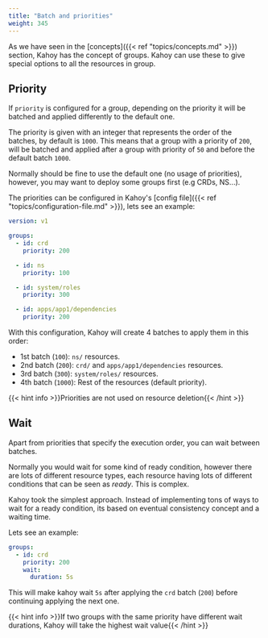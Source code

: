 ```yaml
---
title: "Batch and priorities"
weight: 345
---
```


As we have seen in the [concepts]({{< ref "topics/concepts.md" >}}) section, Kahoy has the concept of groups. Kahoy can use these to give special options to all the resources in group.

## Priority

If `priority` is configured for a group, depending on the priority it will be batched and applied differently to the default one.

The priority is given with an integer that represents the order of the batches, by default is `1000`. This means that a group with a priority of `200`, will be batched and applied after a group with priority of `50` and before the default batch `1000`.

Normally should be fine to use the default one (no usage of priorities), however, you may want to deploy some groups first (e.g CRDs, NS...).

The priorities can be configured in Kahoy's [config file]({{< ref "topics/configuration-file.md" >}}), lets see an example:

```yaml
version: v1

groups:
  - id: crd
    priority: 200

  - id: ns
    priority: 100

  - id: system/roles
    priority: 300

  - id: apps/app1/dependencies
    priority: 200
```

With this configuration, Kahoy will create 4 batches to apply them in this order:

- 1st batch (`100`): `ns/` resources.
- 2nd batch (`200`): `crd/` and `apps/app1/dependencies` resources.
- 3rd batch (`300`): `system/roles/` resources.
- 4th batch (`1000`): Rest of the resources (default priority).

{{< hint info >}}Priorities are not used on resource deletion{{< /hint >}}

## Wait

Apart from priorities that specify the execution order, you can wait between batches.

Normally you would wait for some kind of ready condition, however there are lots of different resource types, each resource having lots of different conditions that can be seen as _ready_. This is complex.

Kahoy took the simplest approach. Instead of implementing tons of ways to wait for a ready condition, its based on eventual consistency concept and a waiting time.

Lets see an example:

```yaml
groups:
  - id: crd
    priority: 200
    wait:
      duration: 5s
```

This will make kahoy wait `5s` after applying the `crd` batch (`200`) before continuing applying the next one.

{{< hint info >}}If two groups with the same priority have different wait durations, Kahoy will take the highest wait value{{< /hint >}}
